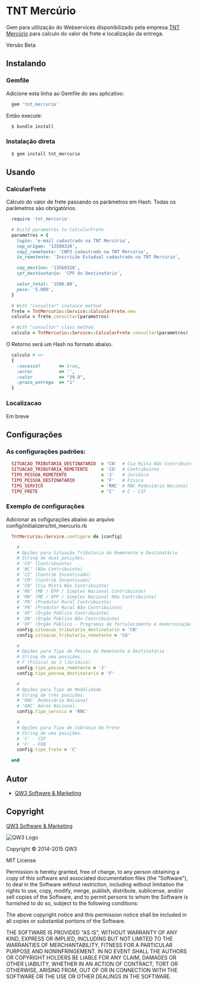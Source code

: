 # TNT Mercúrio

Gem para utilização do Webservices disponibilizado pela empresa [TNT Mercúrio](http://www.tnt.com/express/pt_br/site/home/applications/mercurio_traking.html) para calculo do valor de frete e localização da entrega.

Versão Beta

## Instalando

### Gemfile

Adicione esta linha ao Gemfile do seu aplicativo:

```ruby
  gem 'tnt_mercurio'
```

Então execute:

```ruby
  $ bundle install
```

### Instalação direta

```ruby
  $ gem install tnt_mercurio
```
## Usando

### CalcularFrete

Cálculo do valor de frete passando os parâmetros em Hash. Todas os parâmetros são obrigatórios.

```ruby
  require 'tnt_mercurio'

  # Build parametros to CalcularFrete
  parametros = {
    login: 'e-mail cadastrado na TNT Mercúrio',
    cep_origem: '13560320',
    cnpj_remetente: 'CNPJ cadastrado na TNT Mercúrio',
    ie_remetente: 'Inscrição Estadual cadastrado na TNT Mercúrio',

    cep_destino: '13560320',
    cpf_destinatario: 'CPF do Destinatário',

    valor_total: '1500.00',
    peso: '5.000',
  }

  # With "consultar" instance method
  frete = TntMercurio::Service::CalcularFrete.new
  calculo = frete.consultar(parametros)

  # With "consultar" class method
  calculo = TntMercurio::Service::CalcularFrete.consultar(parametros)
```
O Retorno será um Hash no formato abaixo.

```ruby
  calculo # =>
  {
    :sucesso?       => true,
    :error          => '',
    :valor          => "39.9",
    :prazo_entrega  => "1"
  }
```

### Localizacao

Em breve

## Configurações

### As configurações padrões:

```ruby
  SITUACAO_TRIBUTARIA_DESTINATARIO  = 'CN'  # Cia Mista Não Contribuinte
  SITUACAO_TRIBUTARIA_REMETENTE     = 'CO'  # Contribuinte
  TIPO_PESSOA_REMETENTE             = 'J'   # Jurídica
  TIPO_PESSOA_DESTINATARIO          = 'F'   # Física
  TIPO_SERVICO                      = 'RNC' # RNC Rodoviário Nacional
  TIPO_FRETE                        = 'C'   # C - CIF
```

### Exemplo de configurações

Adicionar as cofigurações abaixo ao arquivo config/initializers/tnt_mercurio.rb

```ruby
  TntMercurio::Service.configure do |config|

    #
    # Opções para Situação Tributaria do Remetente e Destinatário
    # String de duas posições.
    # 'CO' (Contribuinte)
    # 'NC' (Não Contribuinte)
    # 'CI' (Contrib Incentivado)
    # 'CM' (Contrib Incentivado)
    # 'CN' (Cia Mista Não Contribuinte)
    # 'ME' (ME / EPP / Simples Nacional Contribuinte)
    # 'MN' (ME / EPP / Simples Nacional Não Contribuinte)
    # 'PR' (Produtor Rural Contribuinte)
    # 'PN' (Produtor Rural Não Contribuinte)
    # 'OP' (Órgão Público Contribuinte)
    # 'ON' (Órgão Público Não Contribuinte)
    # 'OF' (Órgão Público - Programas de fortalecimento e modernização Estadual)
    config.situacao_tributaria_destinatario = 'CN'
    config.situacao_tributaria_remetente = 'CO'

    #
    # Opções para Tipo de Pessoa do Remetente e Destinatário
    # String de uma posições.
    # F (Física) ou J (Jurídica)
    config.tipo_pessoa_remetente = 'J'
    config.tipo_pessoa_destinatario = 'F'

    #
    # Opções para Tipo de Modalidade
    # String de três posições.
    # 'RNC' Rodoviário Nacional
    # 'ANC' Aéreo Nacional.
    config.tipo_servico = 'RNC'

    #
    # Opções para Tipo de Cobrança do Frete
    # String de uma posições.
    # 'C' - CIF
    # 'F' - FOB
    config.tipo_frete = 'C'

  end
```

## Autor
- [QW3 Software & Marketing](http://qw3.com.br)

## Copyright

[QW3 Software & Marketing](http://qw3.com.br)

![QW3 Logo](http://qw3.com.br/qw3_logo.png)

Copyright &copy; 2014-2015 QW3

MIT License

Permission is hereby granted, free of charge, to any person obtaining
a copy of this software and associated documentation files (the
"Software"), to deal in the Software without restriction, including
without limitation the rights to use, copy, modify, merge, publish,
distribute, sublicense, and/or sell copies of the Software, and to
permit persons to whom the Software is furnished to do so, subject to
the following conditions:

The above copyright notice and this permission notice shall be
included in all copies or substantial portions of the Software.

THE SOFTWARE IS PROVIDED "AS IS", WITHOUT WARRANTY OF ANY KIND,
EXPRESS OR IMPLIED, INCLUDING BUT NOT LIMITED TO THE WARRANTIES OF
MERCHANTABILITY, FITNESS FOR A PARTICULAR PURPOSE AND
NONINFRINGEMENT. IN NO EVENT SHALL THE AUTHORS OR COPYRIGHT HOLDERS BE
LIABLE FOR ANY CLAIM, DAMAGES OR OTHER LIABILITY, WHETHER IN AN ACTION
OF CONTRACT, TORT OR OTHERWISE, ARISING FROM, OUT OF OR IN CONNECTION
WITH THE SOFTWARE OR THE USE OR OTHER DEALINGS IN THE SOFTWARE.
